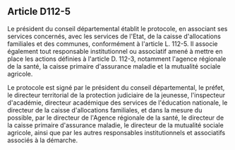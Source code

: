 ## Article D112-5

Le président du conseil départemental établit le protocole, en associant ses services concernés, avec les
services de l'Etat, de la caisse d'allocations familiales et des communes, conformément à l'article L. 112-5. Il
associe également tout responsable institutionnel ou associatif amené à mettre en place les actions définies
à l'article D. 112-3, notamment l'agence régionale de la santé, la caisse primaire d'assurance maladie et la
mutualité sociale agricole.

Le protocole est signé par le président du conseil départemental, le préfet, le directeur territorial de la
protection judiciaire de la jeunesse, l'inspecteur d'académie, directeur académique des services de l'éducation
nationale, le directeur de la caisse d'allocations familiales, et dans la mesure du possible, par le directeur
de l'Agence régionale de la santé, le directeur de la caisse primaire d'assurance maladie, le directeur de la
mutualité sociale agricole, ainsi que par les autres responsables institutionnels et associatifs associés à la
démarche.


